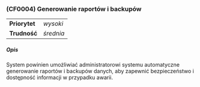 ### (CF0004) Generowanie raportów i backupów

|               |           |
|---------------|-----------|
| **Priorytet** | _wysoki_  |
| **Trudność**  | _średnia_ |

##### Opis

System powinien umożliwiać administratorowi systemu automatyczne generowanie raportów i backupów danych, aby zapewnić bezpieczeństwo i dostępność informacji w przypadku
awarii.
